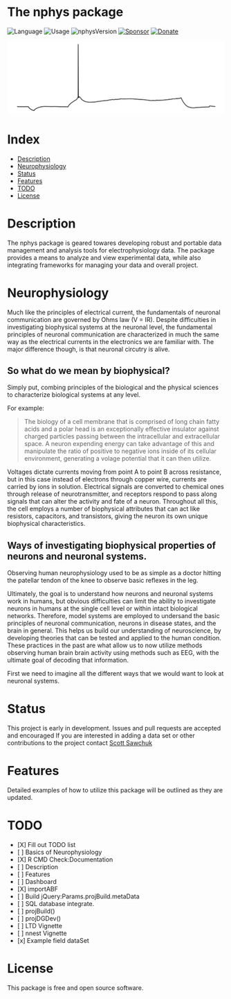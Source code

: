 
<!-- README.md is generated from README.Rmd. Please edit that file -->

# The nphys package

![Language](https://img.shields.io/badge/Language-R-blue?style=plastic&logo=R)
![Usage](https://img.shields.io/badge/Usage-neurophysiology-green?style=plastic&logo=R)
![nphysVersion](https://img.shields.io/github/v/tag/NRSC/nphys?label=version&style=plastic)
[![Sponsor](https://img.shields.io/badge/-Sponsor-red?logo=github&style=plastic)](https://github.com/sponsors/NRSC)
[![Donate](https://img.shields.io/badge/-Donate-yellow?style=plastic&logo=paypal)](https://paypal.me/sdsawchuk)

![](figs/ap.png)

# Index

  - [Description](#Description)
  - [Neurophysiology](#Neurophysiology)
  - [Status](#Status)
  - [Features](#Features)
  - [TODO](#todo)
  - [License](#license)

# Description

The nphys package is geared towares developing robust and portable data
management and analysis tools for electrophysiology data. The package
provides a means to analyze and view experimental data, while also
integrating frameworks for managing your data and overall project.

# Neurophysiology

Much like the principles of electrical current, the fundamentals of
neuronal communication are governed by Ohms law (V = IR). Despite
difficulties in investigating biophysical systems at the neuronal level,
the fundamental principles of neuronal communication are characterized
in much the same way as the electrical currents in the electronics we
are familiar with. The major difference though, is that neuronal
circutry is alive.

## So what do we mean by biophysical?

Simply put, combing principles of the biological and the physical
sciences to characterize biological systems at any level.

For example:

> The biology of a cell membrane that is comprised of long chain fatty
> acids and a polar head is an exceptionally effective insulator against
> charged particles passing between the intracellular and extracellular
> space. A neuron expending energy can take advantage of this and
> manipulate the ratio of positive to negative ions inside of its
> cellular environment, generating a volage potential that it can then
> utilize.

Voltages dictate currents moving from point A to point B across
resistance, but in this case instead of electrons through copper wire,
currents are carried by ions in solution. Electrical signals are
converted to chemical ones through release of neurotransmitter, and
receptors respond to pass along signals that can alter the activity and
fate of a neuron. Throughout all this, the cell employs a number of
biophysical attributes that can act like resistors, capacitors, and
transistors, giving the neuron its own unique biophysical
characteristics.

## Ways of investigating biophysical properties of neurons and neuronal systems.

Observing human neurophysiology used to be as simple as a doctor hitting
the patellar tendon of the knee to observe basic reflexes in the leg.

Ultimately, the goal is to understand how neurons and neuronal systems
work in humans, but obvious difficulties can limit the ability to
investigate neurons in humans at the single cell level or within intact
biological networks. Therefore, model systems are employed to undersand
the basic principles of neuronal communication, neurons in disease
states, and the brain in general. This helps us build our understanding
of neuroscience, by developing theories that can be tested and applied
to the human condition. These practices in the past are what allow us to
now utilize methods observing human brain brain activity using methods
such as EEG, with the ultimate goal of decoding that information.

First we need to imagine all the different ways that we would want to
look at neuronal systems.

# Status

This project is early in development. Issues and pull requests are
accepted and encouraged If you are interested in adding a data set or
other contributions to the project contact [Scott
Sawchuk](mailto:scott@nrsccollective.com)

# Features

Detailed examples of how to utilize this package will be outlined as
they are updated.

# TODO

  - \[X\] Fill out TODO list
  - \[ \] Basics of Neurophysiology
  - \[X\] R CMD Check:Documentation
  - \[ \] Description
  - \[ \] Features
  - \[ \] Dashboard
  - \[X\] importABF
  - \[ \] Build jQuery:Params.projBuild.metaData
  - \[ \] SQL database integrate.
  - \[ \] projBuild()
  - \[ \] projDGDev()
  - \[ \] LTD Vignette  
  - \[ \] nnest Vignette  
  - \[x\] Example field dataSet

# License

This package is free and open source software.

<!---
either through wire or solution. The signal this current carries can be modulated by passing it across certain type resistance

## Usage
Neurophysiology experiments generally require collecting many individual data files and keeping track of a large number of methodology variables. In fact, often times methodology variables will go over look during analysis, simply because  and and it can be difficult to  

Performing neurophysiology experiments almost always requires paying close attention to the response while also retaining relevant information for later analysis. Knowing what is relevant comes through practice, and the hands on nature of neurophysiology makes it is easy to potentially loose track of or misrepresent important information.

While many commercial software packages support options for viewing and analyzing evoked responses (i.e.pClamp, Patchmaster), there is often little focus on creating complete project constructs that allow for cross platform development of a0 project, including documentation, data organization, and eventually compiling the work into a single presentable document. 

Running an experiment with the help of R enables us to ensure that consistency is maintained throughout all avenues of the experimental procedure, and that we can easily look back on our data and find new ways to apply the same methods of analysis to each new piece of collected data.
It also allows us to easily re-examine our entire dataset without going back to each individual abf or dat file, by compiling all of the relevant information into one place. 


This package is optimized towards maintaining an organized project data, so you can access and present it on a moments notice during a discussion, similar to how you may show off pictures of your kids at the backyard bbq.  
We want to be able to able to interact with the data, and effeciently incorporate updated analysis into our ongoing project. The goal is to have easily reproducible access to analyzing our complete dataset, while simplifying updating the entire project.  
Too often I see students set their cursors, measure the slope, copy the output into excel, then never look at that data again. 


### The first step: using the nphys package to build a project directory.

Typical project builds are templates for certain types of projects being run, and contents will vary based upon the needs of the project, but the basic components remain the same. We are going to begin by building the project `EXA` (for example) by simply calling the built in function `nphys::build_proj("EXA")`

Projects and project directories are labeled `proj` followed by (generally 3) letter identifiers that are short and easy to reference. `e.g. projEXA`. It is optimal to maintain project directories immediately downstream from where your tilde is assigned `e.g. "~/projEXA`. To find out what directory your tilde is assigned to type `setwd("~")` in your console, followed by `getwd()`. Reassigning your working directory to your project directory will then be as simple as executing `setwd("~/projEXA")`

> Heads up! This will change your working directory and if you do not change it back, you may encounter errors when trying to work within the project. 



%helping to manage large data sets in a way that presents comprehensive summaries that can be rapidly updated and observed from many different angles.


This package is currently geared towards field long-term depression (LTD) experiments and whole-cell patch-clamp experiments, but will continue to be updated as more example datasets and methodologies become available.



Using the nphys packages while running an experiment is simple   

--->
